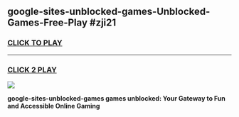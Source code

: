 
## google-sites-unblocked-games-Unblocked-Games-Free-Play #zji21
<h3>
<a href="https://us.freeplayer.one?title=google-sites-unblocked-games&ref=9M">CLICK TO PLAY</a></h3>
<hr>

<h3>
<a href="https://us.freeplayer.one?title=google-sites-unblocked-games&ref=9M">CLICK 2 PLAY</a>
  
</h3>

<a href="https://us.freeplayer.one?title=google-sites-unblocked-games&ref=9M"><img src="https://clearcache.store/games.png"></a>


**google-sites-unblocked-games games unblocked: Your Gateway to Fun and Accessible Online Gaming**
